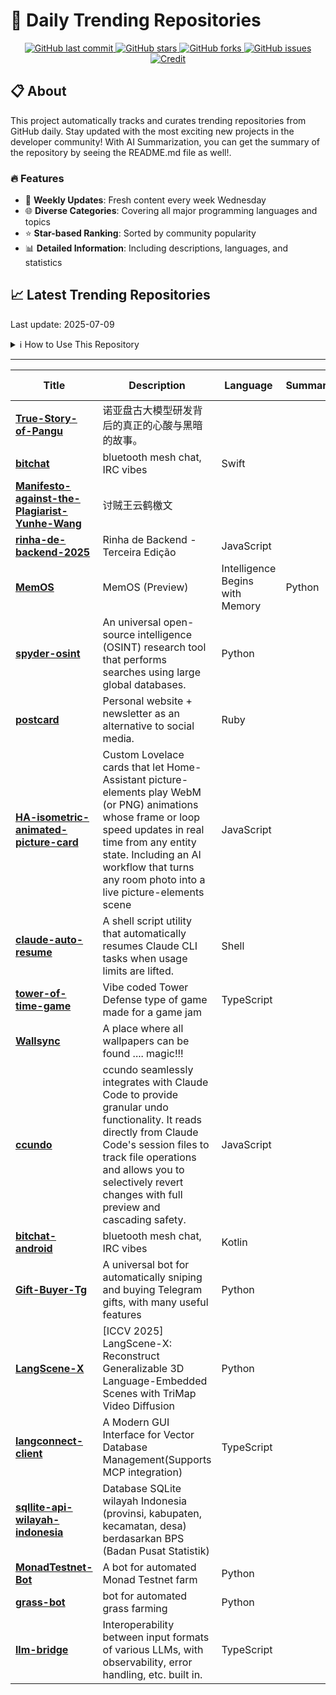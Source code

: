 # 🌟 Daily Trending Repositories

<div align="center">
<a href="https://github.com/marc-ko/daily-trending-repo/commits/main">
    <img src="https://img.shields.io/github/last-commit/marc-ko/daily-trending-repo" alt="GitHub last commit" />
</a>

<a href="https://github.com/marc-ko/daily-trending-repo/stargazers">
    <img src="https://img.shields.io/github/stars/marc-ko/daily-trending-repo" alt="GitHub stars" />
</a>
<a href="https://github.com/marc-ko/daily-trending-repo/network/members">
    <img src="https://img.shields.io/github/forks/marc-ko/daily-trending-repo" alt="GitHub forks" />
</a>
<a href="https://github.com/marc-ko/daily-trending-repo/issues">
    <img src="https://img.shields.io/github/issues/marc-ko/daily-trending-repo" alt="GitHub issues" />
</a>
<a alt="credit" href="https://github.com/zezhishao/DailyArXiv">
 <img src="https://img.shields.io/badge/credit%20-%20Idea%20From%20This%20Repo-blue" alt="Credit">
</a>
</div>

## 📋 About

This project automatically tracks and curates trending repositories from GitHub daily. Stay updated with the most exciting new projects in the developer community! With AI Summarization, you can get the summary of the repository by seeing the README.md file as well!.

### 🔥 Features

- 🔄 **Weekly Updates**: Fresh content every week Wednesday
- 🌐 **Diverse Categories**: Covering all major programming languages and topics
- ⭐ **Star-based Ranking**: Sorted by community popularity
- 📊 **Detailed Information**: Including descriptions, languages, and statistics

## 📈 Latest Trending Repositories

Last update: 2025-07-09

<details>
<summary>ℹ️ How to Use This Repository</summary>

1. **Star & Watch**: Click the 'Star' and 'Watch' buttons to receive weekly email notifications
2. **Browse**: Explore trending repositories organized by popularity
3. **Contribute**: Feel free to open issues or suggest improvements

</details>

---

| **Title** | **Description** | **Language** | **Summary** | **Tags** | **Stars Count** |
| --- | --- | --- | --- | --- | --- |
| **[True-Story-of-Pangu](https://github.com/HW-whistleblower/True-Story-of-Pangu)** | 诺亚盘古大模型研发背后的真正的心酸与黑暗的故事。 |  |  |  | 8968 |
| **[bitchat](https://github.com/jackjackbits/bitchat)** | bluetooth mesh chat, IRC vibes | Swift |  |  | 7675 |
| **[Manifesto-against-the-Plagiarist-Yunhe-Wang](https://github.com/knemik97/Manifesto-against-the-Plagiarist-Yunhe-Wang)** | 讨贼王云鹤檄文 |  |  |  | 677 |
| **[rinha-de-backend-2025](https://github.com/zanfranceschi/rinha-de-backend-2025)** | Rinha de Backend - Terceira Edição | JavaScript |  |  | 672 |
| **[MemOS](https://github.com/MemTensor/MemOS)** | MemOS (Preview) | Intelligence Begins with Memory | Python |  | <details><summary>agent...</summary><p>agent, kv-cache, language-model, llm, llm-memory, long-term-memory, lora, memcube, memory, memory-management, memory-operating-system, memory-retrieval, memory-scheduling, memos, neo4j, rag, retrieval-augmented-generation, tree</p></details> | 663 |
| **[spyder-osint](https://github.com/bytillo/spyder-osint)** | An universal open-source intelligence (OSINT) research tool that performs searches using large global databases. | Python |  | <details><summary>doxin...</summary><p>doxing, osint, osint-tool, python</p></details> | 570 |
| **[postcard](https://github.com/contraptionco/postcard)** | Personal website + newsletter as an alternative to social media. | Ruby |  |  | 469 |
| **[HA-isometric-animated-picture-card](https://github.com/tikel1/HA-isometric-animated-picture-card)** | Custom Lovelace cards that let Home-Assistant picture-elements play WebM (or PNG) animations whose frame or loop speed updates in real time from any entity state. Including an AI workflow that turns any room photo into a live picture-elements scene | JavaScript |  |  | 380 |
| **[claude-auto-resume](https://github.com/terryso/claude-auto-resume)** | A shell script utility that automatically resumes Claude CLI tasks when usage limits are lifted. | Shell |  | <details><summary>auto-...</summary><p>auto-resume, claude, claude-ai, claude-code, shell-script</p></details> | 358 |
| **[tower-of-time-game](https://github.com/maciej-trebacz/tower-of-time-game)** | Vibe coded Tower Defense type of game made for a game jam | TypeScript |  |  | 301 |
| **[Wallsync](https://github.com/leroiduflow/Wallsync)** | A place where all wallpapers can be found .... magic!!! |  |  |  | 295 |
| **[ccundo](https://github.com/RonitSachdev/ccundo)** | ccundo seamlessly integrates with Claude Code to provide granular undo functionality. It reads directly from Claude Code's session files to track file operations and allows you to selectively revert changes with full preview and cascading safety. | JavaScript |  |  | 226 |
| **[bitchat-android](https://github.com/callebtc/bitchat-android)** | bluetooth mesh chat, IRC vibes | Kotlin |  |  | 222 |
| **[Gift-Buyer-Tg](https://github.com/salukiDew/Gift-Buyer-Tg)** | A universal bot for automatically sniping and buying Telegram gifts, with many useful features | Python |  | <details><summary>bot-t...</summary><p>bot-telegram, gift-buyer, telegram, telegram-gifts</p></details> | 219 |
| **[LangScene-X](https://github.com/liuff19/LangScene-X)** | [ICCV 2025] LangScene-X: Reconstruct Generalizable 3D Language-Embedded Scenes with TriMap Video Diffusion | Python |  | <details><summary>3d-re...</summary><p>3d-reconstruction, diffusion, unified-model, video-generation</p></details> | 208 |
| **[langconnect-client](https://github.com/teddynote-lab/langconnect-client)** | A Modern GUI Interface for Vector Database Management(Supports MCP integration) | TypeScript |  | <details><summary>langc...</summary><p>langchain, mcp, postgresql, vector-database</p></details> | 201 |
| **[sqllite-api-wilayah-indonesia](https://github.com/maftuh23/sqllite-api-wilayah-indonesia)** | Database SQLite wilayah Indonesia (provinsi, kabupaten, kecamatan, desa) berdasarkan BPS (Badan Pusat Statistik)  |  |  |  | 185 |
| **[MonadTestnet-Bot](https://github.com/salukiDew/MonadTestnet-Bot)** | A bot for automated Monad Testnet farm | Python |  | <details><summary>monad...</summary><p>monad, monad-automation, monad-bot, monadtestnet</p></details> | 177 |
| **[grass-bot](https://github.com/salukiDew/grass-bot)** | bot for automated grass farming | Python |  | <details><summary>grass...</summary><p>grass, grass-autofarm, grass-bot, python</p></details> | 174 |
| **[llm-bridge](https://github.com/supermemoryai/llm-bridge)** | Interoperability between input formats of various LLMs, with observability, error handling, etc. built in. | TypeScript |  |  | 173 |

